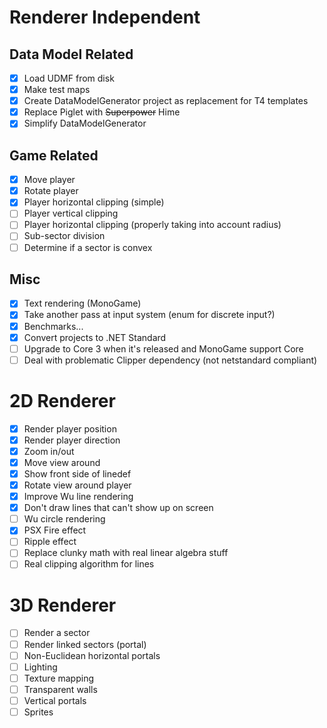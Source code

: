 # Renderer Independent

## Data Model Related

- [x] Load UDMF from disk
- [x] Make test maps
- [x] Create DataModelGenerator project as replacement for T4 templates
- [x] Replace Piglet with ~~Superpower~~ Hime
- [x] Simplify DataModelGenerator

## Game Related

- [x] Move player
- [x] Rotate player
- [x] Player horizontal clipping (simple)
- [ ] Player vertical clipping
- [ ] Player horizontal clipping (properly taking into account radius)
- [ ] Sub-sector division
- [ ] Determine if a sector is convex

## Misc

- [x] Text rendering (MonoGame)
- [x] Take another pass at input system (enum for discrete input?)
- [x] Benchmarks...
- [x] Convert projects to .NET Standard
- [ ] Upgrade to Core 3 when it's released and MonoGame support Core
- [ ] Deal with problematic Clipper dependency (not netstandard compliant)

# 2D Renderer

- [x] Render player position
- [x] Render player direction
- [x] Zoom in/out
- [x] Move view around
- [x] Show front side of linedef
- [x] Rotate view around player
- [x] Improve Wu line rendering
- [x] Don't draw lines that can't show up on screen
- [ ] Wu circle rendering
- [x] PSX Fire effect
- [ ] Ripple effect
- [ ] Replace clunky math with real linear algebra stuff
- [ ] Real clipping algorithm for lines

# 3D Renderer

- [ ] Render a sector
- [ ] Render linked sectors (portal)
- [ ] Non-Euclidean horizontal portals
- [ ] Lighting
- [ ] Texture mapping
- [ ] Transparent walls
- [ ] Vertical portals
- [ ] Sprites